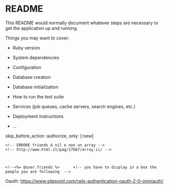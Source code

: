 # README

This README would normally document whatever steps are necessary to get the
application up and running.

Things you may want to cover:

* Ruby version

* System dependencies

* Configuration

* Database creation

* Database initialization

* How to run the test suite

* Services (job queues, cache servers, search engines, etc.)

* Deployment instructions

* ...

skip_before_action :authorize, only: [:new]

<!--    <% if User.find_by(usname: session[:user_usname])[:friends].include?(@user.usname)  %>
      <%= link_to 'Remove from friends', remove_friend(@user), class: 'btn btn-default' %>
    <% else %>
      <% if User.find(session[:user_id])==@user %>
      <% else %>
        <%=  link_to 'Add friend', add_friend(@user), class: 'btn btn-default' %>
      <% end %>
    <% end %>-->
    <!-- ERRORE friends è nil e non un array -->
    <!-- http://www.html.it/pag/17667/array-ii/ -->



    <!--<%= @user.friends %>      <!-- you have to display in a box the people you are following  -->





Oauth:
      https://www.sitepoint.com/rails-authentication-oauth-2-0-omniauth/
